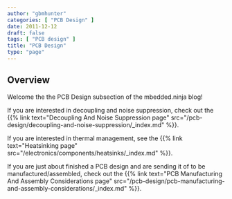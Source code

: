 ```yaml
---
author: "gbmhunter"
categories: [ "PCB Design" ]
date: 2011-12-12
draft: false
tags: [ "PCB design" ]
title: "PCB Design"
type: "page"
---
```


## Overview

Welcome the the PCB Design subsection of the mbedded.ninja blog!

If you are interested in decoupling and noise suppression, check out the {{% link text="Decoupling And Noise Suppression page" src="/pcb-design/decoupling-and-noise-suppression/_index.md" %}}.

If you are interested in thermal management, see the {{% link text="Heatsinking page" src="/electronics/components/heatsinks/_index.md" %}}.

If you are just about finished a PCB design and are sending it of to be manufactured/assembled, check out the {{% link text="PCB Manufacturing And Assembly Considerations page" src="/pcb-design/pcb-manufacturing-and-assembly-considerations/_index.md" %}}.